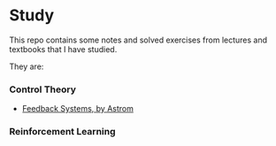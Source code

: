 # Study

This repo contains some notes and solved exercises from lectures and textbooks that I have studied.

They are:

### Control Theory
- [Feedback Systems, by Astrom](/Feedback%20Systems%20[Astrom])

### Reinforcement Learning

